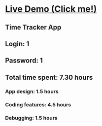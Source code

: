 # [Live Demo (Click me!)](https://time-tracker-react-app.vercel.app/)

## Time Tracker App

## Login: 1
## Password: 1

## Total time spent: 7.30 hours

### App design: 1.5 hours
### Coding features: 4.5 hours
### Debugging: 1.5 hours